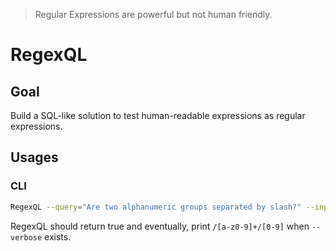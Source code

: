 > Regular Expressions are powerful but not human friendly.

# RegexQL

## Goal

Build a SQL-like solution to test human-readable expressions as regular expressions.

## Usages

### CLI

```bash
RegexQL --query="Are two alphanumeric groups separated by slash?" --input="/assets/css"
```

RegexQL should return true and eventually, print `/[a-z0-9]+/[0-9]` when `--verbose` exists.